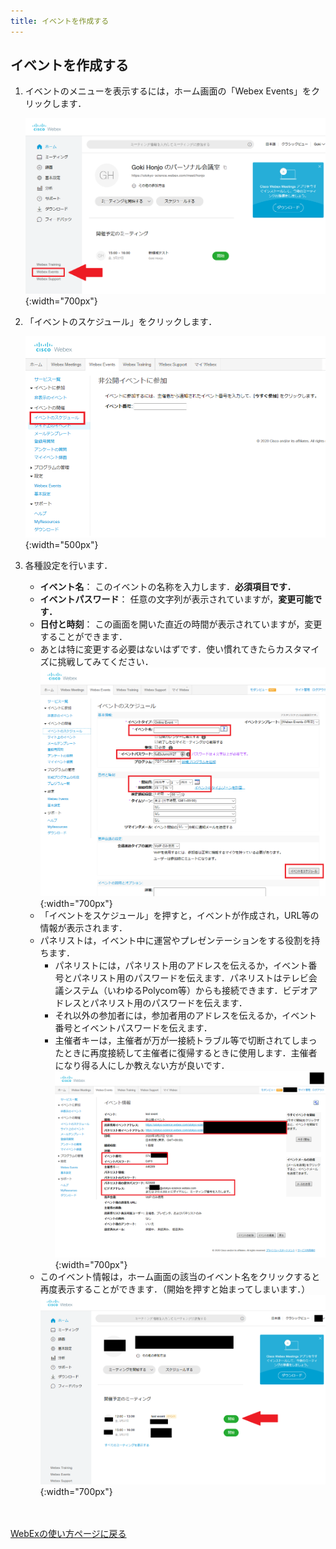 ```yaml
---
title: イベントを作成する
---
```


## イベントを作成する
1. イベントのメニューを表示するには，ホーム画面の「Webex Events」をクリックします．

	![Webex Eventsを表示する](img/webex_toppage_events.png){:width="700px"}

2. 「イベントのスケジュール」をクリックします．

	![イベントのスケジュールをクリック](img/webex_events_top.png){:width="500px"}


3. 各種設定を行います．
	* **イベント名**： このイベントの名称を入力します．**必須項目です．**
	* **イベントパスワード**： 任意の文字列が表示されていますが，**変更可能です．**
	* **日付と時刻**： この画面を開いた直近の時間が表示されていますが，変更することができます．
	* あとは特に変更する必要はないはずです．使い慣れてきたらカスタマイズに挑戦してみてください．
	![イベント設定の画面](img/webex_events_setting.png){:width="700px"}
	* 「イベントをスケジュール」を押すと，イベントが作成され，URL等の情報が表示されます．
	* パネリストは，イベント中に運営やプレゼンテーションをする役割を持ちます．
		* パネリストには，パネリスト用のアドレスを伝えるか，イベント番号とパネリスト用のパスワードを伝えます．パネリストはテレビ会議システム（いわゆるPolycom等）からも接続できます．ビデオアドレスとパネリスト用のパスワードを伝えます．
		* それ以外の参加者には，参加者用のアドレスを伝えるか，イベント番号とイベントパスワードを伝えます．
		* 主催者キーは，主催者が万が一接続トラブル等で切断されてしまったときに再度接続して主催者に復帰するときに使用します．主催者になり得る人にしか教えない方が良いです．
	![イベント情報の画面](img/webex_events_create_finish.png){:width="700px"}
	* このイベント情報は，ホーム画面の該当のイベント名をクリックすると再度表示することができます．（開始を押すと始まってしまいます．）
	![イベント情報の画面](img/webex_events_open.png){:width="700px"}


<br>
<br>
<a href="index" target="_blank">WebExの使い方ページに戻る</a>

